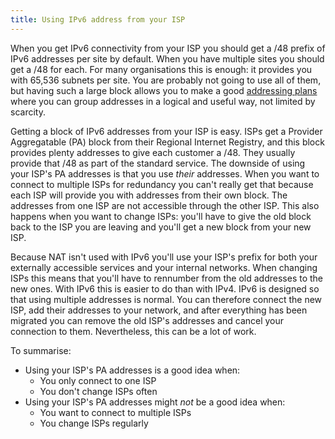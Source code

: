 ```yaml
---
title: Using IPv6 address from your ISP
---
```

When you get IPv6 connectivity from your ISP you should get a /48 prefix of IPv6
addresses per site by default. When you have multiple sites you should get a
/48 for each. For many organisations this is enough: it provides you with
65,536 subnets per site. You are probably not going to use all of them, but
having such a large block allows you to make a good
[addressing plans](addressing_plan) where you can group addresses in a logical
and useful way, not limited by scarcity.

Getting a block of IPv6 addresses from your ISP is easy. ISPs get a Provider
Aggregatable (PA) block from their Regional Internet Registry, and this block
provides plenty addresses to give each customer a /48. They usually provide
that /48 as part of the standard service. The downside of using your ISP's PA
addresses is that you use *their* addresses. When you want to connect to
multiple ISPs for redundancy you can't really get that because each ISP will
provide you with addresses from their own block. The addresses from one ISP
are not accessible through the other ISP. This also happens when you want to
change ISPs: you'll have to give the old block back to the ISP you are leaving
and you'll get a new block from your new ISP.

Because NAT isn't used with IPv6 you'll use your ISP's prefix for both your
externally accessible services and your internal networks. When changing ISPs
this means that you'll have to rennumber from the old addresses to the new
ones. With IPv6 this is easier to do than with IPv4. IPv6 is designed so that
using multiple addresses is normal. You can therefore connect the new ISP,
add their addresses to your network, and after everything has been migrated
you can remove the old ISP's addresses and cancel your connection to them.
Nevertheless, this can be a lot of work.

To summarise:
- Using your ISP's PA addresses is a good idea when:
  - You only connect to one ISP
  - You don't change ISPs often
- Using your ISP's PA addresses might *not* be a good idea when:
  - You want to connect to multiple ISPs
  - You change ISPs regularly
